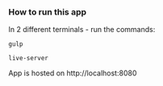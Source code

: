### How to run this app ###
In 2 different terminals - run the commands:

```gulp```

```live-server```

App is hosted on http://localhost:8080
